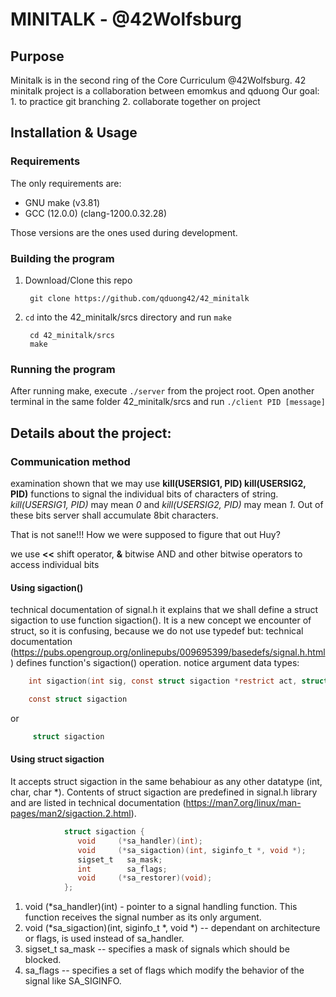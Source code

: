 # MINITALK - @42Wolfsburg

## Purpose

Minitalk is in the second ring of the Core Curriculum @42Wolfsburg.
42 minitalk project is a collaboration between emomkus and qduong
Our goal:
	1. to practice git branching
	2. collaborate together on project

## Installation & Usage

### Requirements
The only requirements are:
- GNU make (v3.81)
- GCC (12.0.0) (clang-1200.0.32.28)

Those versions are the ones used during development.

### Building the program

1. Download/Clone this repo

        git clone https://github.com/qduong42/42_minitalk
2. `cd` into the 42_minitalk/srcs directory and run `make`

        cd 42_minitalk/srcs
        make

### Running the program

After running make, execute `./server` from the project root.
Open another terminal in the same folder 42_minitalk/srcs and run `./client PID [message]`

## Details about the project:

### Communication method

examination shown that we may use **kill(USERSIG1, PID) kill(USERSIG2, PID)** functions to signal the individual bits of characters of string. *kill(USERSIG1, PID)* may mean *0* and *kill(USERSIG2, PID)* may mean *1*.
Out of these bits server shall accumulate 8bit characters.

That is not sane!!! How we were supposed to figure that out Huy?

we use **<<** shift operator, **&** bitwise AND and other bitwise operators to access individual bits

#### Using sigaction()

technical documentation of signal.h 
it explains that we shall define a    struct sigaction   to use function sigaction(). It is a new concept we encounter of struct, so it is confusing, because we do not use typedef but:
technical documentation (https://pubs.opengroup.org/onlinepubs/009695399/basedefs/signal.h.html) defines function's sigaction() operation. notice argument data types:

```c
	int sigaction(int sig, const struct sigaction *restrict act, struct sigaction *restrict oact);
```
```c
	const struct sigaction
```   
or
```c
     struct sigaction
```
#### Using struct sigaction

It accepts struct sigaction in the same behabiour as any other datatype (int, char, char *). Contents of struct sigaction are predefined in signal.h library and are listed in technical documentation (https://man7.org/linux/man-pages/man2/sigaction.2.html).
```c
			struct sigaction {
               void     (*sa_handler)(int);
               void     (*sa_sigaction)(int, siginfo_t *, void *);
               sigset_t   sa_mask;
               int        sa_flags;
               void     (*sa_restorer)(void);
        	};
```
1. void     (*sa_handler)(int) - pointer to a signal handling function. This function receives the signal number as its only argument.
2. void     (*sa_sigaction)(int, siginfo_t *, void *) -- dependant on architecture or flags, is used instead of sa_handler.
3. sigset_t   sa_mask -- specifies a mask of signals which should be blocked.
4. sa_flags -- specifies a set of flags which modify the behavior of the signal like SA_SIGINFO.

